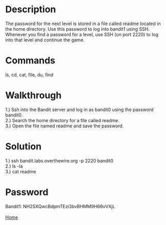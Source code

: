 # Description
The password for the next level is stored in a file called readme located in the home directory. Use this password to log into bandit1 using SSH. Whenever you find a password for a level, use SSH (on port 2220) to log into that level and continue the game.
# Commands
ls, cd, cat, file, du, find
# Walkthrough
1.) Ssh into the Bandit server and log in as bandit0 using the password bandit0. <br />
2.) Search the home directory for a file called readme. <br />
3.) Open the file named readme and save the password.
# Solution
1.) ssh bandit.labs.overthewire.org -p 2220 bandit0 <br />
2.) ls -la <br />
3.) cat readme
# Password
Bandit1: NH2SXQwcBdpmTEzi3bvBHMM9H66vVXjL <br /> <br />
[Home](https://github.com/Spagoooti/OverTheWire-Bandit/blob/main/README.md)
